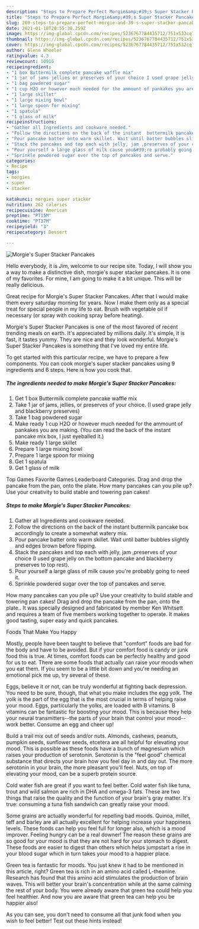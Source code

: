 ```yaml
---
description: "Steps to Prepare Perfect Morgie&amp;#39;s Super Stacker Pancakes"
title: "Steps to Prepare Perfect Morgie&amp;#39;s Super Stacker Pancakes"
slug: 269-steps-to-prepare-perfect-morgie-and-39-s-super-stacker-pancakes
date: 2021-01-18T20:55:38.259Z
image: https://img-global.cpcdn.com/recipes/5236767784435712/751x532cq70/morgies-super-stacker-pancakes-recipe-main-photo.jpg
thumbnail: https://img-global.cpcdn.com/recipes/5236767784435712/751x532cq70/morgies-super-stacker-pancakes-recipe-main-photo.jpg
cover: https://img-global.cpcdn.com/recipes/5236767784435712/751x532cq70/morgies-super-stacker-pancakes-recipe-main-photo.jpg
author: Glenn Wheeler
ratingvalue: 4.3
reviewcount: 10916
recipeingredient:
- "1 box Buttermilk complete pancake waffle mix"
- "1 jar of jams jellies or preserves of your choice I used grape jelly and blackberry preserves"
- "1 bag powdered sugar"
- "1 cup H2O or however much needed for the ammount of pankakes you are making You can read the back of the instant pancake mix box I just eyeballed it"
- "1 large skillet"
- "1 large mixing bowl"
- "1 large spoon for mixing"
- "1 spatula"
- "1 glass of milk"
recipeinstructions:
- "Gather all Ingredients and cookware needed."
- "Follow the directions on the back of the instant  buttermilk pancake box accordingly to create a somewhat watery mix."
- "Pour pancake batter onto warm skillet. Wait until batter bubbles slightly and edges brown before flipping."
- "Stack the pancakes and top each with jelly, jam ,preserves of your choice (I used grape jelly on the bottom pancake and blackberry preserves to top rest)."
- "Pour yourself a large glass of milk cause you&#39;re probably going to need it."
- "Sprinkle powdered sugar over the top of pancakes and serve."
categories:
- Recipe
tags:
- morgies
- super
- stacker

katakunci: morgies super stacker 
nutrition: 262 calories
recipecuisine: American
preptime: "PT15M"
cooktime: "PT37M"
recipeyield: "3"
recipecategory: Dessert

---
```



![Morgie&#39;s Super Stacker Pancakes](https://img-global.cpcdn.com/recipes/5236767784435712/751x532cq70/morgies-super-stacker-pancakes-recipe-main-photo.jpg)

Hello everybody, it is Jim, welcome to our recipe site. Today, I will show you a way to make a distinctive dish, morgie&#39;s super stacker pancakes. It is one of my favorites. For mine, I am going to make it a bit unique. This will be really delicious.

Great recipe for Morgie&#39;s Super Stacker Pancakes. After that I would make them every saturday morning for years. Now I make them only as a special treat for special people in my life to eat. Brush with vegetable oil if necessary (or spray with cooking spray before heating).

Morgie&#39;s Super Stacker Pancakes is one of the most favored of recent trending meals on earth. It's appreciated by millions daily. It's simple, it is fast, it tastes yummy. They are nice and they look wonderful. Morgie&#39;s Super Stacker Pancakes is something that I've loved my entire life.


To get started with this particular recipe, we have to prepare a few components. You can cook morgie&#39;s super stacker pancakes using 9 ingredients and 6 steps. Here is how you cook that.

<!--inarticleads1-->

##### The ingredients needed to make Morgie&#39;s Super Stacker Pancakes:

1. Get 1 box Buttermilk complete pancake waffle mix
1. Take 1 jar of jams, jellies, or preserves of your choice. (I used grape jelly and blackberry preserves)
1. Take 1 bag powdered sugar
1. Make ready 1 cup H2O or however much needed for the ammount of pankakes you are making. (You can read the back of the instant pancake mix box, I just eyeballed it.)
1. Make ready 1 large skillet
1. Prepare 1 large mixing bowl
1. Prepare 1 large spoon for mixing
1. Get 1 spatula
1. Get 1 glass of milk


Top Games Favorite Games Leaderboard Categories. Drag and drop the pancake from the pan, onto the plate. How many pancakes can you pile up? Use your creativity to build stable and towering pan cakes! 

<!--inarticleads2-->

##### Steps to make Morgie&#39;s Super Stacker Pancakes:

1. Gather all Ingredients and cookware needed.
1. Follow the directions on the back of the instant  buttermilk pancake box accordingly to create a somewhat watery mix.
1. Pour pancake batter onto warm skillet. Wait until batter bubbles slightly and edges brown before flipping.
1. Stack the pancakes and top each with jelly, jam ,preserves of your choice (I used grape jelly on the bottom pancake and blackberry preserves to top rest).
1. Pour yourself a large glass of milk cause you&#39;re probably going to need it.
1. Sprinkle powdered sugar over the top of pancakes and serve.


How many pancakes can you pile up? Use your creativity to build stable and towering pan cakes! Drag and drop the pancake from the pan, onto the plate.. It was specially designed and fabricated by member Ken Whitsett and requires a team of five members working together to operate. It makes good tasting, super easy and quick pancakes. 

Foods That Make You Happy


Mostly, people have been taught to believe that "comfort" foods are bad for the body and have to be avoided. But if your comfort food is candy or junk food this is true. At times, comfort foods can be perfectly healthy and good for us to eat. There are some foods that actually can raise your moods when you eat them. If you seem to be a little bit down and you're needing an emotional pick me up, try several of these.

Eggs, believe it or not, can be truly wonderful at fighting back depression. You need to be sure, though, that what you make includes the egg yolk. The yolk is the part of the egg that is the most crucial in terms of helping raise your mood. Eggs, particularly the yolks, are loaded with B vitamins. B vitamins can be fantastic for boosting your mood. This is because they help your neural transmitters--the parts of your brain that control your mood--work better. Consume an egg and cheer up!

Build a trail mix out of seeds and/or nuts. Almonds, cashews, peanuts, pumpkin seeds, sunflower seeds, etcetera are all helpful for elevating your mood. This is possible as these foods have a bunch of magnesium which raises your production of serotonin. Serotonin is the "feel good" chemical substance that directs your brain how you feel day in and day out. The more serotonin in your brain, the more pleasant you'll feel. Nuts, on top of elevating your mood, can be a superb protein source.

Cold water fish are great if you want to feel better. Cold water fish like tuna, trout and wild salmon are rich in DHA and omega-3 fats. These are two things that raise the quality and the function of your brain's gray matter. It's true: consuming a tuna fish sandwich can greatly raise your mood. 

Some grains are actually wonderful for repelling bad moods. Quinoa, millet, teff and barley are all actually excellent for helping increase your happiness levels. These foods can help you feel full for longer also, which is a mood improver. Feeling hungry can be a real downer! The reason these grains are so good for your mood is that they are not hard for your stomach to digest. These foods are easier to digest than others which helps jumpstart a rise in your blood sugar which in turn takes your mood to a happier place.

Green tea is fantastic for moods. You just knew it had to be mentioned in this article, right? Green tea is rich in an amino acid called L-theanine. Research has found that this amino acid stimulates the production of brain waves. This will better your brain's concentration while at the same calming the rest of your body. You were already aware that green tea could help you feel healthier. And now you are aware that green tea can help you be happier also!

As you can see, you don't need to consume all that junk food when you wish to feel better! Test out  these hints  instead!

